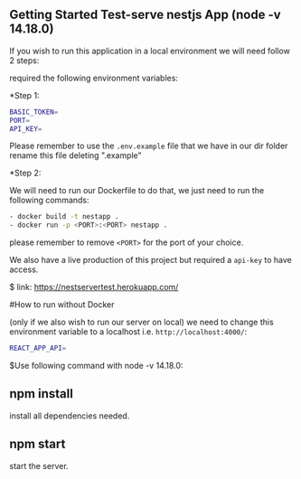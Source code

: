 ## Getting Started Test-serve nestjs App (node -v 14.18.0)

If you wish to run this application in a local environment
we will need follow 2 steps:

 required the following environment variables:

*Step 1:
```bash
BASIC_TOKEN=
PORT=
API_KEY=
```

Please remember to use the `.env.example` file that we have in our dir folder
rename this file deleting ".example"

*Step 2:

We will need to run our Dockerfile to do that, we just need to run the following commands:

```bash
- docker build -t nestapp .
- docker run -p <PORT>:<PORT> nestapp .
```
please remember to remove `<PORT>` for the port of your choice.


We also have a live production of this project but required a `api-key` to have access.

$ link: https://nestservertest.herokuapp.com/

#How to run without Docker

(only if we also wish to run our server on local)
we need to change this environment variable to a localhost i.e. `http://localhost:4000/`:

```bash
REACT_APP_API=
```

$Use following command with node -v 14.18.0:

## npm install

install all dependencies needed.

## npm start

start the server.